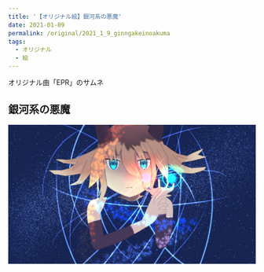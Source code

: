 ```yaml
---
title: '【オリジナル絵】銀河系の悪魔'
date: 2021-01-09
permalink: /original/2021_1_9_ginngakeinoakuma
tags:
  - オリジナル
  - 絵
---
```


オリジナル曲「EPR」のサムネ

## 銀河系の悪魔

![](/files/EPR.jpg)
